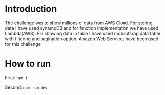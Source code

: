 # Introduction

The challenge was to show millions of data from AWS Cloud. For storing data I have used dynamoDB and for function implementation we have used Lambda(AWS). For showing data in table I have used mdbootsrap data table with filtering and pagination option. Amazon Web Services have been used for this challenge.

# How to run
First: `npm i`

Second: `npm run dev`
